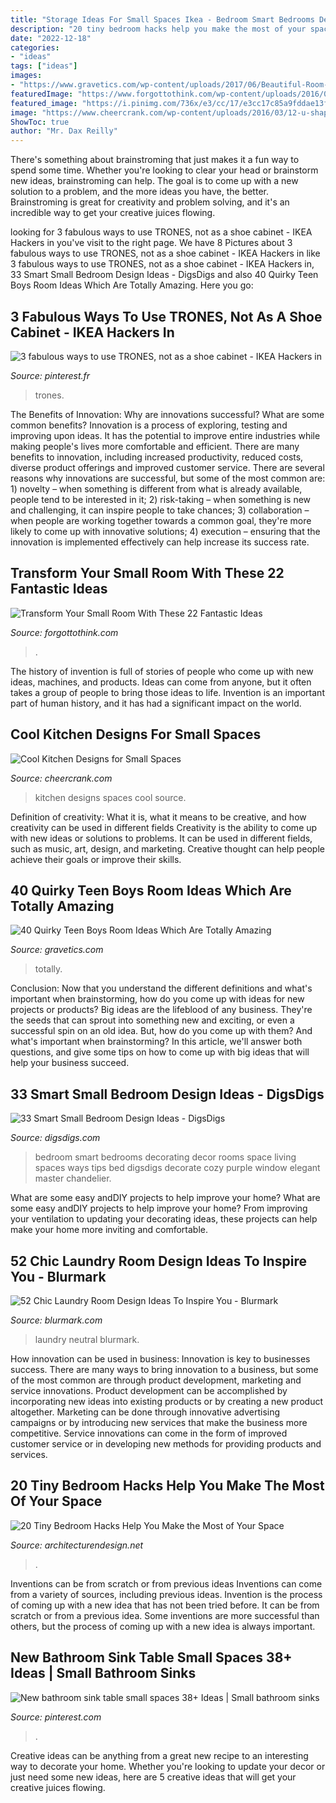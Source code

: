 ```yaml
---
title: "Storage Ideas For Small Spaces Ikea - Bedroom Smart Bedrooms Decorating Decor Rooms Space Living Spaces Ways Tips Bed Digsdigs Decorate Cozy Purple Window Elegant Master Chandelier"
description: "20 tiny bedroom hacks help you make the most of your space"
date: "2022-12-18"
categories:
- "ideas"
tags: ["ideas"]
images:
- "https://www.gravetics.com/wp-content/uploads/2017/06/Beautiful-Room-Decor-768x512.jpg"
featuredImage: "https://www.forgottothink.com/wp-content/uploads/2016/02/small-rooms-transformation-diy-17.jpg"
featured_image: "https://i.pinimg.com/736x/e3/cc/17/e3cc17c85a9fddae13fe7d19a7324689.jpg"
image: "https://www.cheercrank.com/wp-content/uploads/2016/03/12-u-shaped-kitchen.jpg"
ShowToc: true
author: "Mr. Dax Reilly"
---
```



There's something about brainstroming that just makes it a fun way to spend some time. Whether you're looking to clear your head or brainstorm new ideas, brainstroming can help. The goal is to come up with a new solution to a problem, and the more ideas you have, the better. Brainstroming is great for creativity and problem solving, and it's an incredible way to get your creative juices flowing.

	

		
looking for 3 fabulous ways to use TRONES, not as a shoe cabinet - IKEA Hackers in you've visit to the right page. We have 8 Pictures about 3 fabulous ways to use TRONES, not as a shoe cabinet - IKEA Hackers in like 3 fabulous ways to use TRONES, not as a shoe cabinet - IKEA Hackers in, 33 Smart Small Bedroom Design Ideas - DigsDigs and also 40 Quirky Teen Boys Room Ideas Which Are Totally Amazing. Here you go:
		
    
## 3 Fabulous Ways To Use TRONES, Not As A Shoe Cabinet - IKEA Hackers In

<img loading=lazy src="https://i.pinimg.com/736x/86/90/a9/8690a9888af6553b27320065bf42f6c6.jpg" onerror="this.onerror=null;this.src='https://tse1.mm.bing.net/th?id=OIP.mdPLQKo7tUcTVoHuJLw7UgHaJ3&amp;pid=15.1';" alt="3 fabulous ways to use TRONES, not as a shoe cabinet - IKEA Hackers in">

_Source: pinterest.fr_

>trones. 

	

The Benefits of Innovation: Why are innovations successful? What are some common benefits?
Innovation is a process of exploring, testing and improving upon ideas. It has the potential to improve entire industries while making people's lives more comfortable and efficient. There are many benefits to innovation, including increased productivity, reduced costs, diverse product offerings and improved customer service.
There are several reasons why innovations are successful, but some of the most common are: 1) novelty – when something is different from what is already available, people tend to be interested in it; 2) risk-taking – when something is new and challenging, it can inspire people to take chances; 3) collaboration – when people are working together towards a common goal, they're more likely to come up with innovative solutions; 4) execution – ensuring that the innovation is implemented effectively can help increase its success rate.

    
## Transform Your Small Room With These 22 Fantastic Ideas

<img loading=lazy src="https://www.forgottothink.com/wp-content/uploads/2016/02/small-rooms-transformation-diy-17.jpg" onerror="this.onerror=null;this.src='https://tse3.mm.bing.net/th?id=OIP.-k4wPj3JYttv4dM_tjl-5QHaJ4&amp;pid=15.1';" alt="Transform Your Small Room With These 22 Fantastic Ideas">

_Source: forgottothink.com_

>. 

	

The history of invention is full of stories of people who come up with new ideas, machines, and products. Ideas can come from anyone, but it often takes a group of people to bring those ideas to life. Invention is an important part of human history, and it has had a significant impact on the world.

    
## Cool Kitchen Designs For Small Spaces

<img loading=lazy src="https://www.cheercrank.com/wp-content/uploads/2016/03/12-u-shaped-kitchen.jpg" onerror="this.onerror=null;this.src='https://tse3.mm.bing.net/th?id=OIP.SZHoD1sxvDYgHenf7VUO3QHaJ4&amp;pid=15.1';" alt="Cool Kitchen Designs for Small Spaces">

_Source: cheercrank.com_

>kitchen designs spaces cool source. 

	

Definition of creativity: What it is, what it means to be creative, and how creativity can be used in different fields
Creativity is the ability to come up with new ideas or solutions to problems. It can be used in different fields, such as music, art, design, and marketing. Creative thought can help people achieve their goals or improve their skills.

    
## 40 Quirky Teen Boys Room Ideas Which Are Totally Amazing

<img loading=lazy src="https://www.gravetics.com/wp-content/uploads/2017/06/Beautiful-Room-Decor-768x512.jpg" onerror="this.onerror=null;this.src='https://tse2.mm.bing.net/th?id=OIP.hoO8qnJnKNAO1FgvybolcQHaE8&amp;pid=15.1';" alt="40 Quirky Teen Boys Room Ideas Which Are Totally Amazing">

_Source: gravetics.com_

>totally. 

	

Conclusion: Now that you understand the different definitions and what's important when brainstorming, how do you come up with ideas for new projects or products?
Big ideas are the lifeblood of any business. They're the seeds that can sprout into something new and exciting, or even a successful spin on an old idea. But, how do you come up with them? And what's important when brainstorming? In this article, we'll answer both questions, and give some tips on how to come up with big ideas that will help your business succeed.

    
## 33 Smart Small Bedroom Design Ideas - DigsDigs

<img loading=lazy src="http://www.digsdigs.com/photos/smart-small-bedroom-design-ideas-22.jpg" onerror="this.onerror=null;this.src='https://tse4.mm.bing.net/th?id=OIP.M6dH77nKvzVfQqwrfHAuDAHaJ3&amp;pid=15.1';" alt="33 Smart Small Bedroom Design Ideas - DigsDigs">

_Source: digsdigs.com_

>bedroom smart bedrooms decorating decor rooms space living spaces ways tips bed digsdigs decorate cozy purple window elegant master chandelier. 

	

What are some easy andDIY projects to help improve your home?
What are some easy andDIY projects to help improve your home? From improving your ventilation to updating your decorating ideas, these projects can help make your home more inviting and comfortable.

    
## 52 Chic Laundry Room Design Ideas To Inspire You - Blurmark

<img loading=lazy src="https://www.blurmark.com/wp-content/uploads/2017/01/Neutral-with-a-touch-of-fun-laundry-room.jpg" onerror="this.onerror=null;this.src='https://tse3.mm.bing.net/th?id=OIP.gK_iJEqsVbBrFE_8fzs8qwHaJ3&amp;pid=15.1';" alt="52 Chic Laundry Room Design Ideas To Inspire You - Blurmark">

_Source: blurmark.com_

>laundry neutral blurmark. 

	

How innovation can be used in business:
Innovation is key to businesses success. There are many ways to bring innovation to a business, but some of the most common are through product development, marketing and service innovations. Product development can be accomplished by incorporating new ideas into existing products or by creating a new product altogether. Marketing can be done through innovative advertising campaigns or by introducing new services that make the business more competitive. Service innovations can come in the form of improved customer service or in developing new methods for providing products and services.

    
## 20 Tiny Bedroom Hacks Help You Make The Most Of Your Space

<img loading=lazy src="https://cdn.architecturendesign.net/wp-content/uploads/2014/09/brilliant-ideas-for-tiny-bedroom-2.jpg" onerror="this.onerror=null;this.src='https://tse1.mm.bing.net/th?id=OIP.Tt3yy7CEllUhv1GXsDmaTgHaJ4&amp;pid=15.1';" alt="20 Tiny Bedroom Hacks Help You Make the Most of Your Space">

_Source: architecturendesign.net_

>. 

	

Inventions can be from scratch or from previous ideas
Inventions can come from a variety of sources, including previous ideas. Invention is the process of coming up with a new idea that has not been tried before. It can be from scratch or from a previous idea. Some inventions are more successful than others, but the process of coming up with a new idea is always important.

    
## New Bathroom Sink Table Small Spaces 38+ Ideas | Small Bathroom Sinks

<img loading=lazy src="https://i.pinimg.com/736x/e3/cc/17/e3cc17c85a9fddae13fe7d19a7324689.jpg" onerror="this.onerror=null;this.src='https://tse4.mm.bing.net/th?id=OIP.smpZNBxbI44AQvPxUtXfYwAAAA&amp;pid=15.1';" alt="New bathroom sink table small spaces 38+ Ideas | Small bathroom sinks">

_Source: pinterest.com_

>. 

	

Creative ideas can be anything from a great new recipe to an interesting way to decorate your home. Whether you're looking to update your decor or just need some new ideas, here are 5 creative ideas that will get your creative juices flowing.

